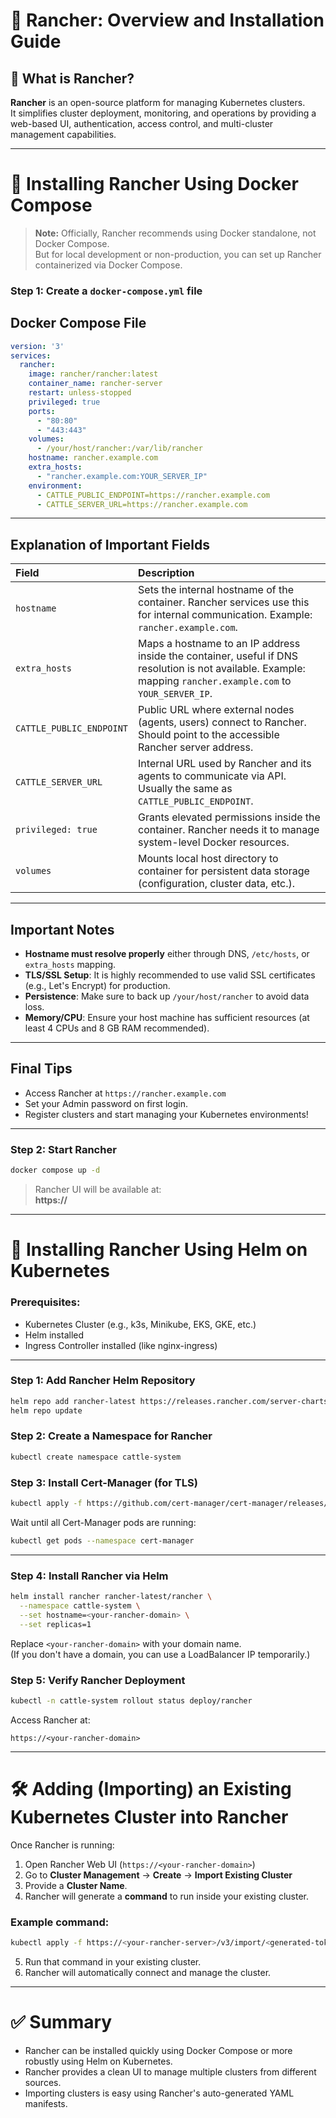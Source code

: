 # 🚀 Rancher: Overview and Installation Guide
## 📖 What is Rancher?
**Rancher** is an open-source platform for managing Kubernetes clusters.  
It simplifies cluster deployment, monitoring, and operations by providing a web-based UI, authentication, access control, and multi-cluster management capabilities.

---

# 🐳 Installing Rancher Using Docker Compose
> **Note:** Officially, Rancher recommends using Docker standalone, not Docker Compose.  
> But for local development or non-production, you can set up Rancher containerized via Docker Compose.
### Step 1: Create a `docker-compose.yml` file
## Docker Compose File
```yaml
version: '3'
services:
  rancher:
    image: rancher/rancher:latest
    container_name: rancher-server
    restart: unless-stopped
    privileged: true
    ports:
      - "80:80"
      - "443:443"
    volumes:
      - /your/host/rancher:/var/lib/rancher
    hostname: rancher.example.com
    extra_hosts:
      - "rancher.example.com:YOUR_SERVER_IP"
    environment:
      - CATTLE_PUBLIC_ENDPOINT=https://rancher.example.com
      - CATTLE_SERVER_URL=https://rancher.example.com
```

---

## Explanation of Important Fields
| Field | Description |
|:------|:------------|
| `hostname` | Sets the internal hostname of the container. Rancher services use this for internal communication. Example: `rancher.example.com`. |
| `extra_hosts` | Maps a hostname to an IP address inside the container, useful if DNS resolution is not available. Example: mapping `rancher.example.com` to `YOUR_SERVER_IP`. |
| `CATTLE_PUBLIC_ENDPOINT` | Public URL where external nodes (agents, users) connect to Rancher. Should point to the accessible Rancher server address. |
| `CATTLE_SERVER_URL` | Internal URL used by Rancher and its agents to communicate via API. Usually the same as `CATTLE_PUBLIC_ENDPOINT`. |
| `privileged: true` | Grants elevated permissions inside the container. Rancher needs it to manage system-level Docker resources. |
| `volumes` | Mounts local host directory to container for persistent data storage (configuration, cluster data, etc.). |

---

## Important Notes

- **Hostname must resolve properly** either through DNS, `/etc/hosts`, or `extra_hosts` mapping.
- **TLS/SSL Setup**: It is highly recommended to use valid SSL certificates (e.g., Let's Encrypt) for production.
- **Persistence**: Make sure to back up `/your/host/rancher` to avoid data loss.
- **Memory/CPU**: Ensure your host machine has sufficient resources (at least 4 CPUs and 8 GB RAM recommended).

---

## Final Tips

- Access Rancher at `https://rancher.example.com`
- Set your Admin password on first login.
- Register clusters and start managing your Kubernetes environments!

---

### Step 2: Start Rancher
```bash
docker compose up -d
```
> Rancher UI will be available at:  
> **https://<your-server-ip>**

---

# 🎯 Installing Rancher Using Helm on Kubernetes
### Prerequisites:
- Kubernetes Cluster (e.g., k3s, Minikube, EKS, GKE, etc.)
- Helm installed
- Ingress Controller installed (like nginx-ingress)

---

### Step 1: Add Rancher Helm Repository
```bash
helm repo add rancher-latest https://releases.rancher.com/server-charts/latest
helm repo update
```

### Step 2: Create a Namespace for Rancher
```bash
kubectl create namespace cattle-system
```

### Step 3: Install Cert-Manager (for TLS)
```bash
kubectl apply -f https://github.com/cert-manager/cert-manager/releases/download/v1.13.1/cert-manager.yaml
```
Wait until all Cert-Manager pods are running:
```bash
kubectl get pods --namespace cert-manager
```

---

### Step 4: Install Rancher via Helm
```bash
helm install rancher rancher-latest/rancher \
  --namespace cattle-system \
  --set hostname=<your-rancher-domain> \
  --set replicas=1
```

Replace `<your-rancher-domain>` with your domain name.  
(If you don't have a domain, you can use a LoadBalancer IP temporarily.)
### Step 5: Verify Rancher Deployment
```bash
kubectl -n cattle-system rollout status deploy/rancher
```
Access Rancher at:
```
https://<your-rancher-domain>
```

---

# 🛠 Adding (Importing) an Existing Kubernetes Cluster into Rancher
Once Rancher is running:
1. Open Rancher Web UI (`https://<your-rancher-domain>`)
2. Go to **Cluster Management** → **Create** → **Import Existing Cluster**
3. Provide a **Cluster Name**.
4. Rancher will generate a **command** to run inside your existing cluster.
### Example command:
```bash
kubectl apply -f https://<your-rancher-server>/v3/import/<generated-token>.yaml
```
5. Run that command in your existing cluster.
6. Rancher will automatically connect and manage the cluster.

---

# ✅ Summary

- Rancher can be installed quickly using Docker Compose or more robustly using Helm on Kubernetes.
- Rancher provides a clean UI to manage multiple clusters from different sources.
- Importing clusters is easy using Rancher's auto-generated YAML manifests.
